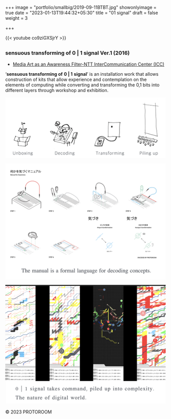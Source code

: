 +++
image = "portfolio/smallbig/2019-09-11BTBT.jpg"
showonlyimage = true
date = "2023-01-13T19:44:32+05:30"
title = "01 signal"
draft = false
weight = 3

+++



{{< youtube co9ziGXSjrY >}}
## <!--more-->

### sensuous transforming of 0 | 1 signal Ver.1 (2016)

* [Media Art as an Awareness Filter-NTT InterCommunication Center (ICC)]( https://www.ntticc.or.jp/en/archive/works/sensuous-transforming-of-0-1-signal-ver-1/)

‘**sensuous transforming of** **0 | 1** **signal**’ is an installation work that allows construction of kits
 that allow experience and contemplation on the elements of computing while converting and transforming the 0,1 bits into different layers through workshop and exhibition.

<!--more-->

![o1signal-0](./o1signal-0.png)

<!--more-->

![o1signal-1](./o1signal-1.png)

<!--more-->



![o1signal-2](./o1signal-2.png)



© 2023 PROTOROOM
